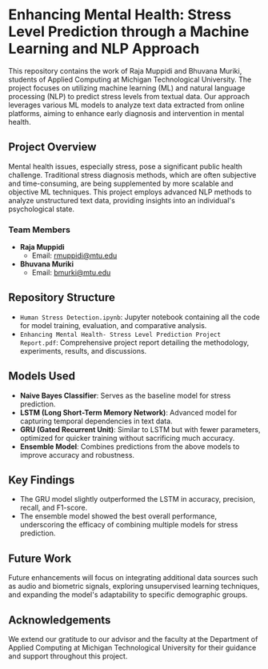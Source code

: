 # Enhancing Mental Health: Stress Level Prediction through a Machine Learning and NLP Approach

This repository contains the work of Raja Muppidi and Bhuvana Muriki, students of Applied Computing at Michigan Technological University. The project focuses on utilizing machine learning (ML) and natural language processing (NLP) to predict stress levels from textual data. Our approach leverages various ML models to analyze text data extracted from online platforms, aiming to enhance early diagnosis and intervention in mental health.

## Project Overview

Mental health issues, especially stress, pose a significant public health challenge. Traditional stress diagnosis methods, which are often subjective and time-consuming, are being supplemented by more scalable and objective ML techniques. This project employs advanced NLP methods to analyze unstructured text data, providing insights into an individual's psychological state.

### Team Members

- **Raja Muppidi**
  - Email: [rmuppidi@mtu.edu](mailto:rmuppidi@mtu.edu)
- **Bhuvana Muriki**
  - Email: [bmurki@mtu.edu](mailto:bmurki@mtu.edu)

## Repository Structure

- `Human Stress Detection.ipynb`: Jupyter notebook containing all the code for model training, evaluation, and comparative analysis.
- `Enhancing Mental Health- Stress Level Prediction Project Report.pdf`: Comprehensive project report detailing the methodology, experiments, results, and discussions.

## Models Used

- **Naive Bayes Classifier**: Serves as the baseline model for stress prediction.
- **LSTM (Long Short-Term Memory Network)**: Advanced model for capturing temporal dependencies in text data.
- **GRU (Gated Recurrent Unit)**: Similar to LSTM but with fewer parameters, optimized for quicker training without sacrificing much accuracy.
- **Ensemble Model**: Combines predictions from the above models to improve accuracy and robustness.

## Key Findings

- The GRU model slightly outperformed the LSTM in accuracy, precision, recall, and F1-score.
- The ensemble model showed the best overall performance, underscoring the efficacy of combining multiple models for stress prediction.

## Future Work

Future enhancements will focus on integrating additional data sources such as audio and biometric signals, exploring unsupervised learning techniques, and expanding the model's adaptability to specific demographic groups.

## Acknowledgements

We extend our gratitude to our advisor and the faculty at the Department of Applied Computing at Michigan Technological University for their guidance and support throughout this project.
